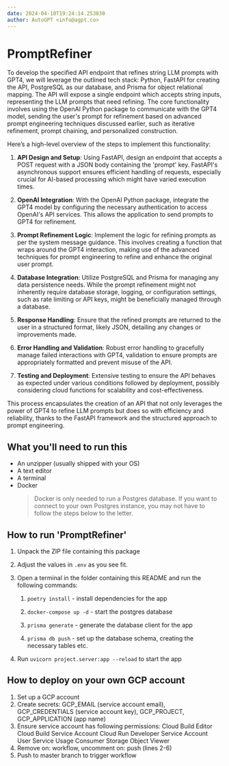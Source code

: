 ```yaml
---
date: 2024-04-10T19:24:14.253830
author: AutoGPT <info@agpt.co>
---
```


# PromptRefiner

To develop the specified API endpoint that refines string LLM prompts with GPT4, we will leverage the outlined tech stack: Python, FastAPI for creating the API, PostgreSQL as our database, and Prisma for object relational mapping. The API will expose a single endpoint which accepts string inputs, representing the LLM prompts that need refining. The core functionality involves using the OpenAI Python package to communicate with the GPT4 model, sending the user's prompt for refinement based on advanced prompt engineering techniques discussed earlier, such as iterative refinement, prompt chaining, and personalized construction.

Here’s a high-level overview of the steps to implement this functionality:

1. **API Design and Setup**: Using FastAPI, design an endpoint that accepts a POST request with a JSON body containing the 'prompt' key. FastAPI's asynchronous support ensures efficient handling of requests, especially crucial for AI-based processing which might have varied execution times.

2. **OpenAI Integration**: With the OpenAI Python package, integrate the GPT4 model by configuring the necessary authentication to access OpenAI's API services. This allows the application to send prompts to GPT4 for refinement.

3. **Prompt Refinement Logic**: Implement the logic for refining prompts as per the system message guidance. This involves creating a function that wraps around the GPT4 interaction, making use of the advanced techniques for prompt engineering to refine and enhance the original user prompt.

4. **Database Integration**: Utilize PostgreSQL and Prisma for managing any data persistence needs. While the prompt refinement might not inherently require database storage, logging, or configuration settings, such as rate limiting or API keys, might be beneficially managed through a database.

5. **Response Handling**: Ensure that the refined prompts are returned to the user in a structured format, likely JSON, detailing any changes or improvements made.

6. **Error Handling and Validation**: Robust error handling to gracefully manage failed interactions with GPT4, validation to ensure prompts are appropriately formatted and prevent misuse of the API.

7. **Testing and Deployment**: Extensive testing to ensure the API behaves as expected under various conditions followed by deployment, possibly considering cloud functions for scalability and cost-effectiveness.

This process encapsulates the creation of an API that not only leverages the power of GPT4 to refine LLM prompts but does so with efficiency and reliability, thanks to the FastAPI framework and the structured approach to prompt engineering.

## What you'll need to run this
* An unzipper (usually shipped with your OS)
* A text editor
* A terminal
* Docker
  > Docker is only needed to run a Postgres database. If you want to connect to your own
  > Postgres instance, you may not have to follow the steps below to the letter.


## How to run 'PromptRefiner'

1. Unpack the ZIP file containing this package

2. Adjust the values in `.env` as you see fit.

3. Open a terminal in the folder containing this README and run the following commands:

    1. `poetry install` - install dependencies for the app

    2. `docker-compose up -d` - start the postgres database

    3. `prisma generate` - generate the database client for the app

    4. `prisma db push` - set up the database schema, creating the necessary tables etc.

4. Run `uvicorn project.server:app --reload` to start the app

## How to deploy on your own GCP account
1. Set up a GCP account
2. Create secrets: GCP_EMAIL (service account email), GCP_CREDENTIALS (service account key), GCP_PROJECT, GCP_APPLICATION (app name)
3. Ensure service account has following permissions: 
    Cloud Build Editor
    Cloud Build Service Account
    Cloud Run Developer
    Service Account User
    Service Usage Consumer
    Storage Object Viewer
4. Remove on: workflow, uncomment on: push (lines 2-6)
5. Push to master branch to trigger workflow
